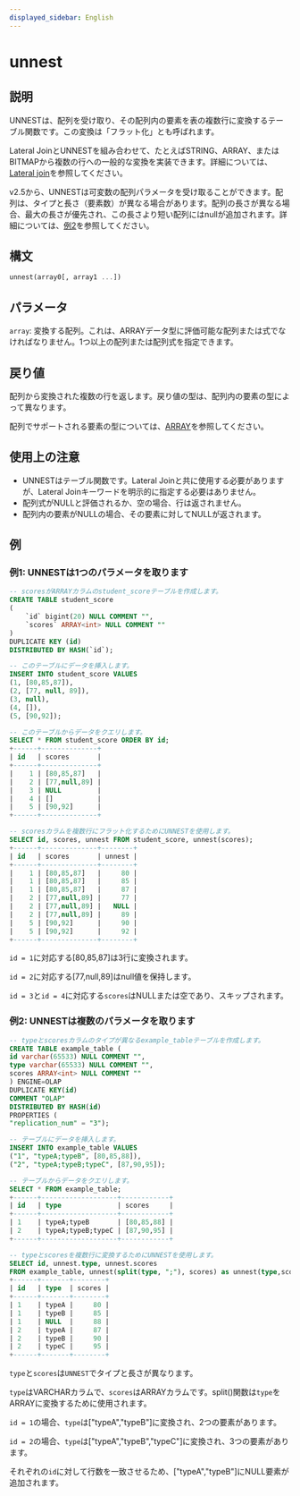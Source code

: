 ```yaml
---
displayed_sidebar: English
---
```


# unnest

## 説明

UNNESTは、配列を受け取り、その配列内の要素を表の複数行に変換するテーブル関数です。この変換は「フラット化」とも呼ばれます。

Lateral JoinとUNNESTを組み合わせて、たとえばSTRING、ARRAY、またはBITMAPから複数の行への一般的な変換を実装できます。詳細については、[Lateral join](../../../using_starrocks/Lateral_join.md)を参照してください。

v2.5から、UNNESTは可変数の配列パラメータを受け取ることができます。配列は、タイプと長さ（要素数）が異なる場合があります。配列の長さが異なる場合、最大の長さが優先され、この長さより短い配列にはnullが追加されます。詳細については、[例2](#example-2-unnest-takes-multiple-parameters)を参照してください。

## 構文

```Haskell
unnest(array0[, array1 ...])
```

## パラメータ

`array`: 変換する配列。これは、ARRAYデータ型に評価可能な配列または式でなければなりません。1つ以上の配列または配列式を指定できます。

## 戻り値

配列から変換された複数の行を返します。戻り値の型は、配列内の要素の型によって異なります。

配列でサポートされる要素の型については、[ARRAY](../../sql-statements/data-types/Array.md)を参照してください。

## 使用上の注意

- UNNESTはテーブル関数です。Lateral Joinと共に使用する必要がありますが、Lateral Joinキーワードを明示的に指定する必要はありません。
- 配列式がNULLと評価されるか、空の場合、行は返されません。
- 配列内の要素がNULLの場合、その要素に対してNULLが返されます。

## 例

### 例1: UNNESTは1つのパラメータを取ります

```SQL
-- scoresがARRAYカラムのstudent_scoreテーブルを作成します。
CREATE TABLE student_score
(
    `id` bigint(20) NULL COMMENT "",
    `scores` ARRAY<int> NULL COMMENT ""
)
DUPLICATE KEY (id)
DISTRIBUTED BY HASH(`id`);

-- このテーブルにデータを挿入します。
INSERT INTO student_score VALUES
(1, [80,85,87]),
(2, [77, null, 89]),
(3, null),
(4, []),
(5, [90,92]);

-- このテーブルからデータをクエリします。
SELECT * FROM student_score ORDER BY id;
+------+--------------+
| id   | scores       |
+------+--------------+
|    1 | [80,85,87]   |
|    2 | [77,null,89] |
|    3 | NULL         |
|    4 | []           |
|    5 | [90,92]      |
+------+--------------+

-- scoresカラムを複数行にフラット化するためにUNNESTを使用します。
SELECT id, scores, unnest FROM student_score, unnest(scores);
+------+--------------+--------+
| id   | scores       | unnest |
+------+--------------+--------+
|    1 | [80,85,87]   |     80 |
|    1 | [80,85,87]   |     85 |
|    1 | [80,85,87]   |     87 |
|    2 | [77,null,89] |     77 |
|    2 | [77,null,89] |   NULL |
|    2 | [77,null,89] |     89 |
|    5 | [90,92]      |     90 |
|    5 | [90,92]      |     92 |
+------+--------------+--------+
```

`id = 1`に対応する[80,85,87]は3行に変換されます。

`id = 2`に対応する[77,null,89]はnull値を保持します。

`id = 3`と`id = 4`に対応する`scores`はNULLまたは空であり、スキップされます。

### 例2: UNNESTは複数のパラメータを取ります

```SQL
-- typeとscoresカラムのタイプが異なるexample_tableテーブルを作成します。
CREATE TABLE example_table (
id varchar(65533) NULL COMMENT "",
type varchar(65533) NULL COMMENT "",
scores ARRAY<int> NULL COMMENT ""
) ENGINE=OLAP
DUPLICATE KEY(id)
COMMENT "OLAP"
DISTRIBUTED BY HASH(id)
PROPERTIES (
"replication_num" = "3");

-- テーブルにデータを挿入します。
INSERT INTO example_table VALUES
("1", "typeA;typeB", [80,85,88]),
("2", "typeA;typeB;typeC", [87,90,95]);

-- テーブルからデータをクエリします。
SELECT * FROM example_table;
+------+-------------------+------------+
| id   | type              | scores     |
+------+-------------------+------------+
| 1    | typeA;typeB       | [80,85,88] |
| 2    | typeA;typeB;typeC | [87,90,95] |
+------+-------------------+------------+

-- typeとscoresを複数行に変換するためにUNNESTを使用します。
SELECT id, unnest.type, unnest.scores
FROM example_table, unnest(split(type, ";"), scores) as unnest(type,scores);
+------+-------+--------+
| id   | type  | scores |
+------+-------+--------+
| 1    | typeA |     80 |
| 1    | typeB |     85 |
| 1    | NULL  |     88 |
| 2    | typeA |     87 |
| 2    | typeB |     90 |
| 2    | typeC |     95 |
+------+-------+--------+
```

`type`と`scores`は`UNNEST`でタイプと長さが異なります。

`type`はVARCHARカラムで、`scores`はARRAYカラムです。split()関数は`type`をARRAYに変換するために使用されます。

`id = 1`の場合、`type`は["typeA","typeB"]に変換され、2つの要素があります。

`id = 2`の場合、`type`は["typeA","typeB","typeC"]に変換され、3つの要素があります。

それぞれの`id`に対して行数を一致させるため、["typeA","typeB"]にNULL要素が追加されます。
